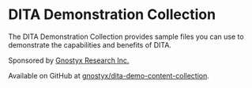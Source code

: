 # DITA Demonstration Collection
<p>The DITA Demonstration Collection provides sample files you can use to demonstrate the capabilities and benefits of DITA.</p>
<p>Sponsored by <a href="http://www.gnostyx.com/" target="_blank">Gnostyx Research Inc.</a></p>
<p>Available on GitHub at <a href="https://github.com/gnostyx/dita-demo-content-collection" target="_blank">gnostyx/dita-demo-content-collection</a>.</p>

